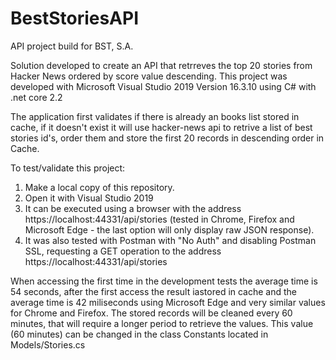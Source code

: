 # BestStoriesAPI
API project build for BST, S.A.

Solution developed to create an API that retrreves the top 20 stories from Hacker News ordered by score value descending.
This project was developed with Microsoft Visual Studio 2019 Version 16.3.10 using C# with .net core 2.2

The application first validates if there is already an books list stored in cache, if it doesn't exist it will use hacker-news api to retrive a list of best stories id's, order them and store the first 20 records in descending order in Cache.

To test/validate this project:

  1. Make a local copy of this repository.
  2. Open it with Visual Studio 2019 
  3. It can be executed using a browser with the address https://localhost:44331/api/stories (tested in Chrome, Firefox and Microsoft Edge - the last option will only display raw JSON response).
  4. It was also tested with Postman with "No Auth" and disabling Postman SSL, requesting a GET operation to the address https://localhost:44331/api/stories

When accessing the first time in the development tests the average time is 54 seconds, after the first access the result iastored in cache and the average time is 
42 miliseconds using Microsoft Edge and very similar values for Chrome and Firefox.
The stored records will be cleaned every 60 minutes, that will require a longer period to retrieve the values. This value (60 minutes) can be changed in the class Constants located in Models/Stories.cs 




